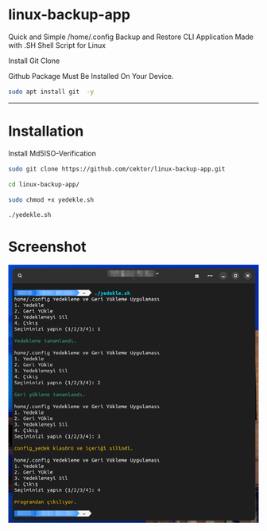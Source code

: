 # linux-backup-app
Quick and Simple /home/.config Backup and Restore CLI Application Made with .SH Shell Script for Linux

Install Git Clone 

Github Package Must Be Installed On Your Device.
```bash
sudo apt install git  -y
```

----------------------------------

# Installation
Install Md5ISO-Verification
```bash
sudo git clone https://github.com/cektor/linux-backup-app.git
```
```bash
cd linux-backup-app/
```
```bash
sudo chmod +x yedekle.sh
```
```bash
./yedekle.sh
```

# Screenshot

![Demo](linuxbackup.png)
